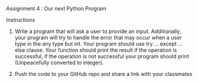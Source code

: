 Assignment 4 : Our next Python Program

Instructions
1. Write a program that will ask a user to provide an input. Additionally, your program will try to handle the error that may occur when a user type in the any type but int. Your program should use try ... except ... else clause. Your function should print the result if the operation is successful, if the operation is not successful your program should print (Unpeacefully converted to integer).

2. Push the code to your GitHub repo and share a link with your classmates